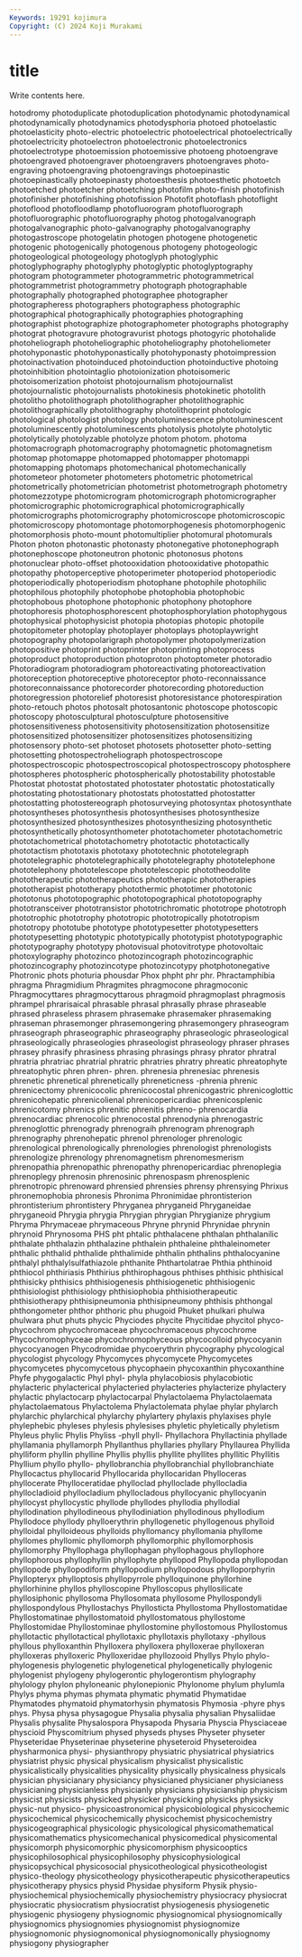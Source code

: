 ```yaml
---
Keywords: 19291 kojimura
Copyright: (C) 2024 Koji Murakami
---
```


# title

Write contents here.



hotodromy
photoduplicate photoduplication photodynamic photodynamical photodynamically photodynamics photodysphoria photoed photoelastic photoelasticity
photo-electric photoelectric photoelectrical photoelectrically photoelectricity photoelectron photoelectronic photoelectronics photoelectrotype photoemission
photoemissive photoeng photoengrave photoengraved photoengraver photoengravers photoengraves photo-engraving photoengraving photoengravings
photoepinastic photoepinastically photoepinasty photoesthesis photoesthetic photoetch photoetched photoetcher photoetching photofilm
photo-finish photofinish photofinisher photofinishing photofission Photofit photoflash photoflight photoflood photofloodlamp
photofluorogram photofluorograph photofluorographic photofluorography photog photogalvanograph photogalvanographic photo-galvanography photogalvanography photogastroscope
photogelatin photogen photogene photogenetic photogenic photogenically photogenous photogeny photogeologic photogeological
photogeology photoglyph photoglyphic photoglyphography photoglyphy photoglyptic photoglyptography photogram photogrammeter photogrammetric
photogrammetrical photogrammetrist photogrammetry photograph photographable photographally photographed photographee photographer photographeress
photographers photographess photographic photographical photographically photographies photographing photographist photographize photographometer
photographs photography photograt photogravure photogravurist photogs photogyric photohalide photoheliograph photoheliographic
photoheliography photoheliometer photohyponastic photohyponastically photohyponasty photoimpression photoinactivation photoinduced photoinduction photoinductive
photoing photoinhibition photointaglio photoionization photoisomeric photoisomerization photoist photojournalism photojournalist photojournalistic
photojournalists photokinesis photokinetic photolith photolitho photolithograph photolithographer photolithographic photolithographically photolithography
photolithoprint photologic photological photologist photology photoluminescence photoluminescent photoluminescently photoluminescents photolysis
photolyte photolytic photolytically photolyzable photolyze photom photom. photoma photomacrograph photomacrography
photomagnetic photomagnetism photomap photomappe photomapped photomapper photomappi photomapping photomaps photomechanical
photomechanically photometeor photometer photometers photometric photometrical photometrically photometrician photometrist photometrograph
photometry photomezzotype photomicrogram photomicrograph photomicrographer photomicrographic photomicrographical photomicrographically photomicrographs photomicrography
photomicroscope photomicroscopic photomicroscopy photomontage photomorphogenesis photomorphogenic photomorphosis photo-mount photomultiplier photomural
photomurals Photon photon photonastic photonasty photonegative photonephograph photonephoscope photoneutron photonic
photonosus photons photonuclear photo-offset photooxidation photooxidative photopathic photopathy photoperceptive photoperimeter
photoperiod photoperiodic photoperiodically photoperiodism photophane photophile photophilic photophilous photophily photophobe
photophobia photophobic photophobous photophone photophonic photophony photophore photophoresis photophosphorescent photophosphorylation
photophygous photophysical photophysicist photopia photopias photopic photopile photopitometer photoplay photoplayer
photoplays photoplaywright photopography photopolarigraph photopolymer photopolymerization photopositive photoprint photoprinter photoprinting
photoprocess photoproduct photoproduction photoproton photoptometer photoradio Photoradiogram photoradiogram photoreactivating photoreactivation
photoreception photoreceptive photoreceptor photo-reconnaissance photoreconnaissance photorecorder photorecording photoreduction photoregression photorelief
photoresist photoresistance photorespiration photo-retouch photos photosalt photosantonic photoscope photoscopic photoscopy
photosculptural photosculpture photosensitive photosensitiveness photosensitivity photosensitization photosensitize photosensitized photosensitizer photosensitizes
photosensitizing photosensory photo-set photoset photosets photosetter photo-setting photosetting photospectroheliograph photospectroscope
photospectroscopic photospectroscopical photospectroscopy photosphere photospheres photospheric photospherically photostability photostable Photostat
photostat photostated photostater photostatic photostatically photostating photostationary photostats photostatted photostatter
photostatting photostereograph photosurveying photosyntax photosynthate photosyntheses photosynthesis photosynthesises photosynthesize photosynthesized
photosynthesizes photosynthesizing photosynthetic photosynthetically photosynthometer phototachometer phototachometric phototachometrical phototachometry phototactic
phototactically phototactism phototaxis phototaxy phototechnic phototelegraph phototelegraphic phototelegraphically phototelegraphy phototelephone
phototelephony phototelescope phototelescopic phototheodolite phototherapeutic phototherapeutics phototherapic phototherapies phototherapist phototherapy
photothermic phototimer phototonic phototonus phototopographic phototopographical phototopography phototransceiver phototransistor phototrichromatic
phototrope phototroph phototrophic phototrophy phototropic phototropically phototropism phototropy phototube phototype
phototypesetter phototypesetters phototypesetting phototypic phototypically phototypist phototypographic phototypography phototypy photovisual
photovitrotype photovoltaic photoxylography photozinco photozincograph photozincographic photozincography photozincotype photozincotypy photphotonegative
Photronic phots photuria phousdar Phox phpht phr phr. Phractamphibia phragma
Phragmidium Phragmites phragmocone phragmoconic Phragmocyttares phragmocyttarous phragmoid phragmoplast phragmosis phrampel
phrarisaical phrasable phrasal phrasally phrase phraseable phrased phraseless phrasem phrasemake
phrasemaker phrasemaking phraseman phrasemonger phrasemongering phrasemongery phraseogram phraseograph phraseographic phraseography
phraseologic phraseological phraseologically phraseologies phraseologist phraseology phraser phrases phrasey phrasify
phrasiness phrasing phrasings phrasy phrator phratral phratria phratriac phratrial phratric
phratries phratry phreatic phreatophyte phreatophytic phren phren- phren. phrenesia phrenesiac
phrenesis phrenetic phrenetical phrenetically phreneticness -phrenia phrenic phrenicectomy phrenicocolic phrenicocostal
phrenicogastric phrenicoglottic phrenicohepatic phrenicolienal phrenicopericardiac phrenicosplenic phrenicotomy phrenics phrenitic phrenitis
phreno- phrenocardia phrenocardiac phrenocolic phrenocostal phrenodynia phrenogastric phrenoglottic phrenogrady phrenograih
phrenogram phrenograph phrenography phrenohepatic phrenol phrenologer phrenologic phrenological phrenologically phrenologies
phrenologist phrenologists phrenologize phrenology phrenomagnetism phrenomesmerism phrenopathia phrenopathic phrenopathy phrenopericardiac
phrenoplegia phrenoplegy phrenosin phrenosinic phrenospasm phrenosplenic phrenotropic phrenoward phrensied phrensies
phrensy phrensying Phrixus phronemophobia phronesis Phronima Phronimidae phrontisterion phrontisterium phrontistery
Phryganea phryganeid Phryganeidae phryganeoid Phrygia phrygia Phrygian phrygian Phrygianize phrygium
Phryma Phrymaceae phrymaceous Phryne phrynid Phrynidae phrynin phrynoid Phrynosoma PHS
pht phtalic phthalacene phthalan phthalanilic phthalate phthalazin phthalazine phthalein phthaleine
phthaleinometer phthalic phthalid phthalide phthalimide phthalin phthalins phthalocyanine phthalyl phthalylsulfathiazole
phthanite Phthartolatrae Phthia phthinoid phthiocol phthiriasis Phthirius phthirophagous phthises phthisic
phthisical phthisicky phthisics phthisiogenesis phthisiogenetic phthisiogenic phthisiologist phthisiology phthisiophobia phthisiotherapeutic
phthisiotherapy phthisipneumonia phthisipneumony phthisis phthongal phthongometer phthor phthoric phu phugoid
Phuket phulkari phulwa phulwara phut phuts phycic Phyciodes phycite Phycitidae
phycitol phyco- phycochrom phycochromaceae phycochromaceous phycochrome Phycochromophyceae phycochromophyceous phycocolloid phycocyanin
phycocyanogen Phycodromidae phycoerythrin phycography phycological phycologist phycology Phycomyces phycomycete Phycomycetes
phycomycetes phycomycetous phycophaein phycoxanthin phycoxanthine Phyfe phygogalactic Phyl phyl- phyla
phylacobiosis phylacobiotic phylacteric phylacterical phylacteried phylacteries phylacterize phylactery phylactic phylactocarp
phylactocarpal Phylactolaema Phylactolaemata phylactolaematous Phylactolema Phylactolemata phylae phylar phylarch phylarchic
phylarchical phylarchy phylartery phylaxis phylaxises phyle phylephebic phyleses phylesis phylesises
phyletic phyletically phyletism Phyleus phylic Phylis Phyliss -phyll phyll- Phyllachora
Phyllactinia phyllade phyllamania phyllamorph Phyllanthus phyllaries phyllary Phyllaurea Phyllida phylliform
phyllin phylline Phyllis phyllis phyllite phyllites phyllitic Phyllitis Phyllium phyllo
phyllo- phyllobranchia phyllobranchial phyllobranchiate Phyllocactus phyllocarid Phyllocarida phyllocaridan Phylloceras phyllocerate
Phylloceratidae phylloclad phylloclade phyllocladia phyllocladioid phyllocladium phyllocladous phyllocyanic phyllocyanin phyllocyst
phyllocystic phyllode phyllodes phyllodia phyllodial phyllodination phyllodineous phyllodiniation phyllodinous phyllodium
Phyllodoce phyllody phylloerythrin phyllogenetic phyllogenous phylloid phylloidal phylloideous phylloids phyllomancy
phyllomania phyllome phyllomes phyllomic phyllomorph phyllomorphic phyllomorphosis phyllomorphy Phyllophaga phyllophagan
phyllophagous phyllophore phyllophorous phyllophyllin phyllophyte phyllopod Phyllopoda phyllopodan phyllopode phyllopodiform
phyllopodium phyllopodous phylloporphyrin Phyllopteryx phylloptosis phyllopyrrole phylloquinone phyllorhine phyllorhinine phyllos
phylloscopine Phylloscopus phyllosilicate phyllosiphonic phyllosoma Phyllosomata phyllosome Phyllospondyli phyllospondylous Phyllostachys
Phyllosticta Phyllostoma Phyllostomatidae Phyllostomatinae phyllostomatoid phyllostomatous phyllostome Phyllostomidae Phyllostominae phyllostomine
phyllostomous Phyllostomus phyllotactic phyllotactical phyllotaxic phyllotaxis phyllotaxy -phyllous phyllous phylloxanthin
Phylloxera phylloxera phylloxerae phylloxeran phylloxeras phylloxeric Phylloxeridae phyllozooid Phyllys Phylo
phylo- phylogenesis phylogenetic phylogenetical phylogenetically phylogenic phylogenist phylogeny phylogerontic phylogerontism
phylography phylology phylon phyloneanic phylonepionic Phylonome phylum phylumla Phylys phyma
phymas phymata phymatic phymatid Phymatidae Phymatodes phymatoid phymatorhysin phymatosis Phymosia
-phyre phys phys. Physa physa physagogue Physalia physalia physalian Physaliidae
Physalis physalite Physalospora Physapoda Physaria Physcia Physciaceae physcioid Physcomitrium physed
physeds physes Physeter physeter Physeteridae Physeterinae physeterine physeteroid Physeteroidea physharmonica
physi- physianthropy physiatric physiatrical physiatrics physiatrist physic physical physicalism physicalist
physicalistic physicalistically physicalities physicality physically physicalness physicals physician physicianary physiciancy
physicianed physicianer physicianess physicianing physicianless physicianly physicians physicianship physicism physicist
physicists physicked physicker physicking physicks physicky physic-nut physico- physicoastronomical physicobiological
physicochemic physicochemical physicochemically physicochemist physicochemistry physicogeographical physicologic physicological physicomathematical physicomathematics
physicomechanical physicomedical physicomental physicomorph physicomorphic physicomorphism physicooptics physicophilosophical physicophilosophy physicophysiological
physicopsychical physicosocial physicotheological physicotheologist physico-theology physicotheology physicotherapeutic physicotherapeutics physicotherapy physics
physid Physidae physiform Physik physio- physiochemical physiochemically physiochemistry physiocracy physiocrat
physiocratic physiocratism physiocratist physiogenesis physiogenetic physiogenic physiogeny physiognomic physiognomical physiognomically
physiognomics physiognomies physiognomist physiognomize physiognomonic physiognomonical physiognomonically physiognomy physiogony physiographer
